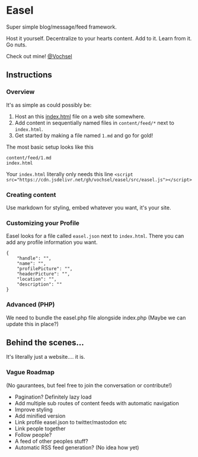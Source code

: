 # Easel

Super simple blog/message/feed framework.

Host it yourself. Decentralize to your hearts content. Add to it. Learn from it. Go nuts.

Check out mine! [@Vochsel](https://vochsel.com/easel/)

## Instructions
### Overview

It's as simple as could possibly be:

1. Host an this [index.html](/demo/blog/index.html) file on a web site somewhere.
2. Add content in sequentially named files in `content/feed/*` next to `index.html`.
3. Get started by making a file named `1.md` and go for gold!

The most basic setup looks like this
```
content/feed/1.md
index.html
```

Your `index.html` literally only needs this line `<script src="https://cdn.jsdelivr.net/gh/vochsel/easel/src/easel.js"></script>`

### Creating content
Use markdown for styling, embed whatever you want, it's your site.

### Customizing your Profile
Easel looks for a file called `easel.json` next to `index.html`. There you can add any profile information you want.

```
{
    "handle": "",
    "name": "",
    "profilePicture": "",
    "headerPicture": "",
    "location": "",
    "description": ""
}
```

### Advanced (PHP)
We need to bundle the easel.php file alongside index.php (Maybe we can update this in place?)

## Behind the scenes...
It's literally just a website....
it is. 

### Vague Roadmap
(No gaurantees, but feel free to join the conversation or contribute!)

* Pagination? Definitely lazy load
* Add multiple sub routes of content feeds with automatic navigation
* Improve styling
* Add minified version
* Link profile easel.json to twitter/mastodon etc
* Link people together
* Follow people?
* A feed of other peoples stuff?
* Automatic RSS feed generation? (No idea how yet)